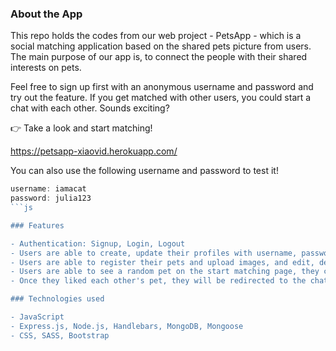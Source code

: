 ### About the App
This repo holds the codes from our web project - PetsApp - which is a social matching application based on the shared pets picture from users. The main purpose of our app is, to connect the people with their shared interests on pets.

Feel free to sign up first with an anonymous username and password and try out the feature. If you get matched with other users, you could start a chat with each other. Sounds exciting? 

👉 Take a look and start matching!

https://petsapp-xiaovid.herokuapp.com/

You can also use the following username and password to test it!

```js
username: iamacat
password: julia123
```js

### Features

- Authentication: Signup, Login, Logout
- Users are able to create, update their profiles with username, password
- Users are able to register their pets and upload images, and edit, delete the pets as well 🐈
- Users are able to see a random pet on the start matching page, they can 💚 like or 🙃 skip the pet
- Once they liked each other's pet, they will be redirected to the chat page, they can start a live chat 💌

### Technologies used

- JavaScript
- Express.js, Node.js, Handlebars, MongoDB, Mongoose
- CSS, SASS, Bootstrap


